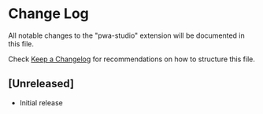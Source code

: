 # Change Log

All notable changes to the "pwa-studio" extension will be documented in this file.

Check [Keep a Changelog](http://keepachangelog.com/) for recommendations on how to structure this file.

## [Unreleased]

- Initial release